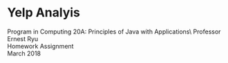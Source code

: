 # Yelp Analyis

Program in Computing 20A: Principles of Java with Applications\ 
Professor Ernest Ryu\
Homework Assignment\
March 2018

